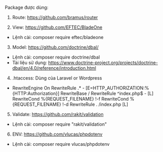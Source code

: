 Package được dùng:
1. Route: https://github.com/bramus/router

2. View: https://github.com/EFTEC/BladeOne
- Lệnh cài: composer require eftec/bladeone

3. Model: https://github.com/doctrine/dbal/
- Lệnh cài: composer require doctrine/dbal
- Tài liệu sử dụng: https://www.doctrine-project.org/projects/doctrine-dbal/en/4.0/reference/introduction.html

4. .htaccess: Dùng của Laravel or Wordpress
-   RewriteEngine On
    RewriteRule .* - [E=HTTP_AUTHORIZATION:%{HTTP:Authorization}]
    RewriteBase /
    RewriteRule ^index\.php$ - [L]
    RewriteCond %{REQUEST_FILENAME} !-f
    RewriteCond %{REQUEST_FILENAME} !-d
    RewriteRule . /index.php [L]

5. Validate: https://github.com/rakit/validation
- Lệnh cài: composer require "rakit/validation"

6. ENV: https://github.com/vlucas/phpdotenv
- Lệnh cài: composer require vlucas/phpdotenv